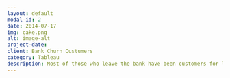 ```yaml
---
layout: default
modal-id: 2
date: 2014-07-17
img: cake.png
alt: image-alt
project-date: 
client: Bank Churn Custumers
category: Tableau
description: Most of those who leave the bank have been customers for less than a year, their estimated salary is equal to the balance on their bank statement. The age group most likely to leave is 41-50 years old. France has the highest client amount, but this does not mean a better balance. German accounts(Salary: 101K) have the highest balances, doubling those of France and Spain(Salary: 99K), although the average salary is practically the same(Salary: Germany 101K, France 100K, Spain 99K) Nam..
---
```


